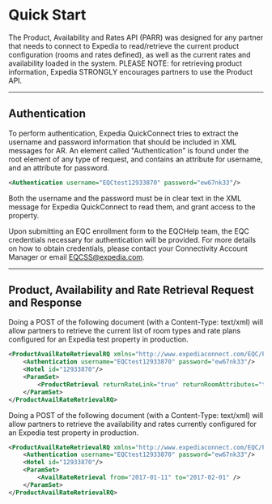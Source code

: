 # Quick Start

The Product, Availability and Rates API (PARR) was designed for any partner that needs to connect to Expedia to read/retrieve the current product configuration (rooms and rates defined), as well as the current rates and availability loaded in the system. PLEASE NOTE: for retrieving product information, Expedia STRONGLY encourages partners to use the Product API.

----
## Authentication

To perform authentication, Expedia QuickConnect tries to extract the username and password information that should be included in XML messages for AR. An element called "Authentication" is found under the root element of any type of request, and contains an attribute for username, and an attribute for password.

```xml
<Authentication username="EQCtest12933870" password="ew67nk33"/>
```

Both the username and the password must be in clear text in the XML message for Expedia QuickConnect to read them, and grant access to the property.

Upon submitting an EQC enrollment form to the EQCHelp team, the EQC credentials necessary for authentication will be provided. For more details on how to obtain credentials, please contact your Connectivity Account Manager or email EQCSS@expedia.com.

----

## Product, Availability and Rate Retrieval Request and Response

Doing a POST of the following document (with a Content-Type: text/xml) will allow partners to retrieve the current list of room types and rate plans configured for an Expedia test property in production.

```xml
<ProductAvailRateRetrievalRQ xmlns="http://www.expediaconnect.com/EQC/PAR/2013/07">
    <Authentication username="EQCtest12933870" password="ew67nk33"/>
    <Hotel id="12933870"/>
    <ParamSet>
        <ProductRetrieval returnRateLink="true" returnRoomAttributes="true" returnRatePlanAttributes="true" returnCompensation="true" returnCancelPolicy="true" />
    </ParamSet>
</ProductAvailRateRetrievalRQ>
```

Doing a POST of the following document (with a Content-Type: text/xml) will allow partners to retrieve the availability and rates currently configured for an Expedia test property in production.
```xml
<ProductAvailRateRetrievalRQ xmlns="http://www.expediaconnect.com/EQC/PAR/2013/07">
    <Authentication username="EQCtest12933870" password="ew67nk33"/>
    <Hotel id="12933870"/>
    <ParamSet>
        <AvailRateRetrieval from="2017-01-11" to="2017-02-01" />
    </ParamSet>
</ProductAvailRateRetrievalRQ>
```
